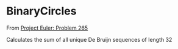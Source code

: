# BinaryCircles

From [Project Euler: Problem 265](https://projecteuler.net/problem=265)

Calculates the sum of all unique De Bruijn sequences of length 32